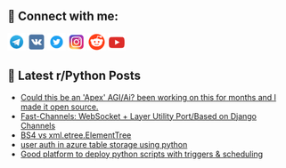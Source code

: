 ## 🔎 Connect with me:
[<img src="https://github.com/bullbesh/bullbesh/blob/main/images/Telegram.png" width="32" height="32" />](https://t.me/bullbesh)
[<img src="https://github.com/bullbesh/bullbesh/blob/main/images/VK.png" width="32" height="32" />](https://vk.com/bullbesh)
[<img src="https://github.com/bullbesh/bullbesh/blob/main/images/Twitter.png" width="32" height="32" />](https://twitter.com/bullbesh1)
[<img src="https://github.com/bullbesh/bullbesh/blob/main/images/Instagram.png" width="32" height="32" />](https://www.instagram.com/bullbesh)
[<img src="https://github.com/bullbesh/bullbesh/blob/main/images/Reddit.png" width="32" height="32" />](https://www.reddit.com/user/bullbesh)
[<img src="https://github.com/bullbesh/bullbesh/blob/main/images/YouTube.png" width="32" height="32" />](https://www.youtube.com/channel/UCtfjRs6uzgq5mfm8S06WTcg)

## 📕 Latest r/Python Posts
<!-- BLOG-POST-LIST:START -->
- [Could this be an &#39;Apex&#39; AGI/Ai? been working on this for months and I made it open source.](https://www.reddit.com/r/Python/comments/1njlm4v/could_this_be_an_apex_agiai_been_working_on_this/)
- [Fast-Channels: WebSocket + Layer Utility Port/Based on Django Channels](https://www.reddit.com/r/Python/comments/1njkn7a/fastchannels_websocket_layer_utility_portbased_on/)
- [BS4 vs xml.etree.ElementTree](https://www.reddit.com/r/Python/comments/1njiy79/bs4_vs_xmletreeelementtree/)
- [user auth in azure table storage using python](https://www.reddit.com/r/Python/comments/1nji3b8/user_auth_in_azure_table_storage_using_python/)
- [Good platform to deploy python scripts with triggers &amp; scheduling](https://www.reddit.com/r/Python/comments/1njhu32/good_platform_to_deploy_python_scripts_with/)
<!-- BLOG-POST-LIST:END -->

